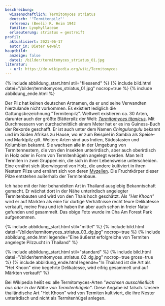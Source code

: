 ```yaml
---
beschreibung:
  wissenschaftlich: Termitomyces striatus
  deutsch: '"Termitenpilz"'
  referenz: (Beeli) R. Heim 1942
  familie: Lyophyllaceae
  erlaeuterung: striatus = gestreift
profil:
  aktualisiert: 2021-06-17
  autor_in: Dieter Gewalt
hauptbild:
  anzeige: false
  datei: /bilder/termitomyces_striatus_01.jpg
literatur:
  - url: https://de.wikipedia.org/wiki/Termitomyces
---
```

{% include abbildung_start.html stil="fliessend" %}
{% include bild.html datei="/bilder/termitomyces_striatus_01.jpg" nocrop=true %}
{% include abbildung_ende.html %}

Der Pilz hat keinen deutschen Artnamen, da er und seine Verwandten hierzulande nicht vorkommen. Es existiert lediglich die Gattungsbezeichnung "Termitenpilz". Weltweit existieren ca. 30 Arten, darunter auch der größte Blätterpilz der Welt: *[Termitomyces titanicus](https://de.wikipedia.org/wiki/Termitomyces_titanicus)*. Mit Durchmessern von durchschnittlich einem Meter hat er es ins Guiness-Buch der Rekorde geschafft. Er ist auch unter dem Namen *Chingulungulu* bekannt und im Süden Afrikas zu Hause, wo er zum Beispiel in Sambia als Speise- und Marktpilz gilt. Weitere Arten sind aus Indien, Südostasien und Kolumbien bekannt. Sie wachsen alle in der Umgebung von Termitennestern, die von den Insekten unterirdisch, aber auch oberirdisch in Holz oder in Form von Termitenhügeln angelegt werden. Man teilt Termiten in zwei Gruppen ein, die sich in ihrer Lebensweise unterscheiden. Eine ernährt sich überwiegend von Holz, die andere kultiviert in ihren Nestern Pilze und ernährt sich von deren [Myzelien](Myzel "Glossar"). Die Fruchtkörper dieser Pilze entstehen außerhalb der Termitenbaue. 

 Ich habe mit der hier behandelten Art in Thailand ausgiebig Bekanntschaft gemacht. Er wächst dort in der Nähe unterirdisch angelegter Termitenbauten und wird von den Thais hoch geschätzt. Als *"Het Khoon"* wird er auf Märkten als eine für dortige Verhältnisse recht teure Delikatesse verkauft, meine Frau und ich haben ihn aber auch schon in freier Natur gefunden und gesammelt. Das obige Foto wurde im Cha Am Forest Park aufgenommen.

{% include abbildung_start.html stil="mittel" %}
{% include bild.html datei="/bilder/termitomyces_striatus_03_dg.jpg" nocrop=true %}
{% include abbildung_ende.html legende="Eine äußerst erfolgreiche von Termiten angelegte Pilzzucht in Thailand" %}

{% include abbildung_start.html stil="standard" %}
{% include bild.html datei="/bilder/termitomyces_striatus_02_dg.jpg" nocrop=true gross=true %}
{% include abbildung_ende.html legende="In Thailand ist die Art als "Het Khoon" eine begehrte Delikatesse, wird eifrig gesammelt und auf Märkten verkauft" %}

Bei Wikipedia heißt es: alle Termitomyces-Arten *"wachsen ausschließlich aus oder in der Nähe von Termitenhügeln"*. Diese Angabe ist falsch. Unsere thailändische Art "Het Khoon" wird von Termiten kultiviert, die ihre Nester unterirdisch und nicht als Termitenhügel anlegen.